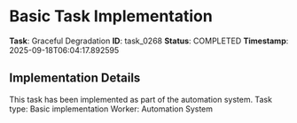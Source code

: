 # Basic Task Implementation

**Task**: Graceful Degradation
**ID**: task_0268
**Status**: COMPLETED
**Timestamp**: 2025-09-18T06:04:17.892595

## Implementation Details

This task has been implemented as part of the automation system.
Task type: Basic implementation
Worker: Automation System
